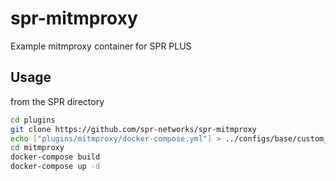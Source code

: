 # spr-mitmproxy
Example mitmproxy container for SPR PLUS

## Usage

from the SPR directory
```bash
cd plugins
git clone https://github.com/spr-networks/spr-mitmproxy
echo ["plugins/mitmproxy/docker-compose.yml"] > ../configs/base/custom_compose_paths.json
cd mitmproxy
docker-compose build
docker-compose up -d
```
